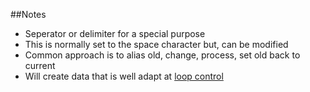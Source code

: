 ##Notes

* Seperator or delimiter for a special purpose
* This is normally set to the space character but, can be modified
* Common approach is to alias old, change, process, set old back to current
* Will create data that is well adapt at [loop control][1]

[1]: /ShellLoops
